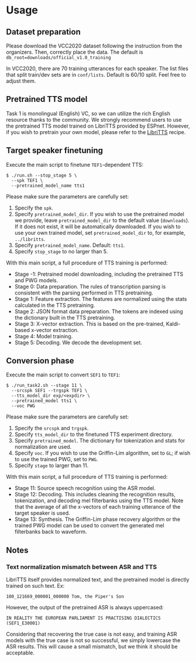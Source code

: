 # Usage

## Dataset preparation

Please download the VCC2020 dataset following the instruction from the organizers. Then, correctly place the data. The default is `db_root=downloads/official_v1.0_training`

In VCC2020, there are 70 training utterances for each speaker. The list files that split train/dev sets are in `conf/lists`. Default is 60/10 split. Feel free to adjust them.

## Pretrained TTS model

Task 1 is monolingual (English) VC, so we can utilize the rich English resource thanks to the community. We strongly recommend users to use the pretrained TTS model trained on LibriTTS provided by ESPnet. However, if you wish to pretrain your own model, please refer to the [LibriTTS](https://github.com/espnet/espnet/tree/master/egs/libritts/tts1) recipe.

## Target speaker finetuning

Execute the main script to finetune `TEF1`-dependent TTS:

```
$ ./run.sh --stop_stage 5 \
  --spk TEF1 \
  --pretrained_model_name tts1
```

Please make sure the parameters are carefully set:

1. Specify the `spk`.
2. Specify `pretrained_model_dir`. If you wish to use the pretrained model we provide, leave `pretrained_model_dir` to the default value (`downloads`). If it does not exist, it will be automatically downloaded. If you wish to use your own trained model, set `pretrained_model_dir` to, for example, `../libritts`.
3. Specify `pretrained_model_name`. Default: `tts1`.
4. Specify `stop_stage` to no larger than 5.

With this main script, a full procedure of TTS training is performed:

- Stage -1: Pretrained model downloading, including the pretrained TTS and PWG models.
- Stage 0: Data preparation. The rules of transcription parsing is consistent with the parsing performed in TTS pretraining.
- Stage 1: Feature extraction. The features are normalized using the stats calculated in the TTS pretraining.
- Stage 2: JSON format data preparation. The tokens are indexed using the dictionary built in the TTS pretraining.
- Stage 3: X-vector extraction. This is based on the pre-trained, Kaldi-based x-vector extraction.
- Stage 4: Model training.
- Stage 5: Decoding. We decode the development set.

## Conversion phase

Execute the main script to convert `SEF1` to `TEF1`:

```
$ ./run_task2.sh --stage 11 \
  --srcspk SEF1 --trgspk TEF1 \
  --tts_model_dir exp/<expdir> \
  --pretrained_model tts1 \
  --voc PWG
```

Please make sure the parameters are carefully set:

1. Specify the `srcspk` and `trgspk`.
2. Specify `tts_model_dir` to the finetuned TTS experiment directory.
4. Specify `pretrained_model`. The dictionary for tokenization and stats for normalization are used.
5. Specify `voc`. If you wish to use the Griffin-Lim algorithm, set to `GL`; if wish to use the trained PWG, set to `PWG`. 
6. Specify `stage` to larger than 11.

With this main script, a full procedure of TTS training is performed:

- Stage 11: Source speech recognition using the ASR model.
- Stage 12: Decoding. This includes cleaning the recognition results, tokenization, and decoding mel filterbanks using the TTS model. Note that the average of all the x-vectors of each training utterance of the target speaker is used.
- Stage 13: Synthesis. The Griffin-Lim phase recovery algorithm or the trained PWG model can be used to convert the generated mel filterbanks back to waveform.

## Notes

### Text normalization mismatch between ASR and TTS

LibriTTS itself provides normalized text, and the pretrained model is directly trained on such text. Ex:

`100_121669_000001_000000 Tom, the Piper's Son`

However, the output of the pretrained ASR is always uppercased:

`IN REALITY THE EUROPEAN PARLIAMENT IS PRACTISING DIALECTICS (SEF1_E30001)`

Considering that recovering the true case is not easy, and training ASR models with the true case is not so successful, we simply lowercase the ASR results. This will cause a small mismatch, but we think it should be acceptable.
